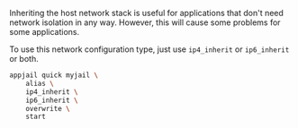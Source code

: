 Inheriting the host network stack is useful for applications that don't need network isolation in any way. However, this will cause some problems for some applications.

To use this network configuration type, just use `ip4_inherit` or `ip6_inherit` or both.

```sh
appjail quick myjail \
    alias \
    ip4_inherit \
    ip6_inherit \
    overwrite \
    start
```
